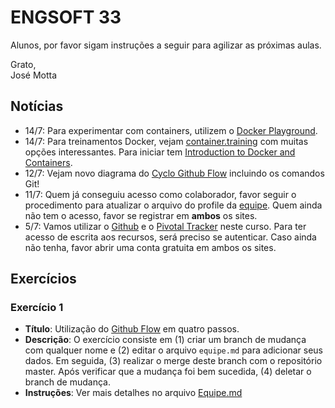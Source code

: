 # ENGSOFT 33

Alunos, por favor sigam instruções a seguir para agilizar as próximas aulas.

Grato,  
José Motta

## Notícias

- 14/7: Para experimentar com containers, utilizem o [Docker Playground](https://labs.play-with-docker.com "Docker Playground").
- 14/7: Para treinamentos Docker, vejam [container.training](http://container.training "Container Training") com muitas opções interessantes. Para iniciar tem [Introduction to Docker and Containers](https://revconf18.bretfisher.com/#1).
- 12/7: Vejam novo diagrama do [Cyclo Github Flow](https://github.com/bamplifier/mba33/blob/master/refs/github_flow_cyclo.pdf "Cyclo Github Flow") incluindo os comandos Git!
- 11/7: Quem já conseguiu acesso como colaborador, favor seguir o procedimento para atualizar o arquivo do profile da [equipe](https://github.com/bamplifier/mba33/blob/master/Equipe.md). Quem ainda não tem o acesso, favor se registrar em **ambos** os sites.
- 5/7: Vamos utilizar o [Github](https://github.com) e o [Pivotal Tracker](https://www.pivotaltracker.com) neste curso. Para ter acesso de escrita aos recursos, será preciso se autenticar. Caso ainda não tenha, favor abrir uma conta gratuita em ambos os sites.

## Exercícios

### Exercício 1

- **Título**: Utilização do [Github Flow](https://github.com/bamplifier/mba33/blob/master/refs/github_flow_cyclo.pdf "Cyclo Github Flow") em quatro passos.
- **Descrição**: O exercício consiste em (1) criar um branch de mudança com qualquer nome e (2) editar o arquivo `equipe.md` para adicionar seus dados. Em seguida, (3) realizar o merge deste branch com o repositório master. Após verificar que a mudança foi bem sucedida, (4) deletar o branch de mudança.
- **Instruções**: Ver mais detalhes no arquivo [Equipe.md](https://github.com/bamplifier/mba33/blob/master/Equipe.md)


